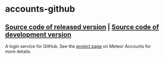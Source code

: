 # accounts-github
[Source code of released version](https://github.com/meteor/meteor/tree/master/packages/accounts-github) | [Source code of development version](https://github.com/meteor/meteor/tree/master/packages/accounts-github)
---

A login service for GitHub. See the [project page](https://www.meteor.com/accounts) on Meteor Accounts for more details.